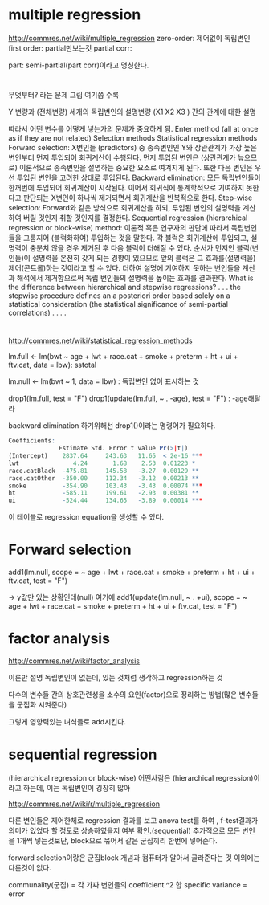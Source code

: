 # multiple regression

http://commres.net/wiki/multiple_regression
zero-order:  제어없이 독립변인
first order: partial만보는것
partial corr: 

part: semi-partial(part corr)이라고 명칭한다.


#
무엇부터? 라는 문제
그림 여기쯤 수록

Y 변량과 (전체변량) 세개의 독립변인의 설명변량 (X1 X2 X3 ) 간의 관계에 대한 설명 

따라서 어떤 변수를 어떻게 넣는가의 문제가 중요하게 됨.
Enter method (all at once as if they are not related)
Selection methods
Statistical regression methods
Forward selection: X변인들 (predictors) 중 종속변인인 Y와 상관관계가 가장 높은 변인부터 먼저 투입되어 회귀계산이 수행된다. 먼저 투입된 변인은 (상관관계가 높으므로) 이론적으로 종속변인을 설명하는 중요한 요소로 여겨지게 된다. 또한 다음 변인은 우선 투입된 변인을 고려한 상태로 투입된다.
Backward elimination: 모든 독립변인들이 한꺼번에 투입되어 회귀계산이 시작된다. 이어서 회귀식에 통계학적으로 기여하지 못한다고 판단되는 X변인이 하나씩 제거되면서 회귀계산을 반복적으로 한다.
Step-wise selection: Forward와 같은 방식으로 회귀계산을 하되, 투입된 변인의 설명력을 계산하여 버릴 것인지 취할 것인지를 결정한다.
Sequential regression (hierarchical regression or block-wise) method: 이론적 혹은 연구자의 판단에 따라서 독립변인들을 그룹지어 (블럭화하여) 투입하는 것을 말한다. 각 블럭은 회귀계산에 투입되고, 설명력이 충분치 않을 경우 제거된 후 다음 블럭이 더해질 수 있다. 순서가 먼저인 블럭(변인들)이 설명력을 온전히 갖게 되는 경향이 있으므로 앞의 블럭은 그 효과를(설명력을) 제어(콘트롤)하는 것이라고 할 수 있다. 더하여 설명에 기여하지 못하는 변인들을 계산과 해석에서 제거함으로써 독립 변인들의 설명력을 높이는 효과를 결과한다.
What is the difference between hierarchical and stepwise regressions?
. . . the stepwise procedure defines an a posteriori order based solely on a statistical consideration (the statistical significance of semi-partial correlations) . . . .



#

http://commres.net/wiki/statistical_regression_methods

lm.full <- lm(bwt ~ age + lwt + race.cat + smoke + preterm + ht + ui + ftv.cat, data = lbw): sstotal


lm.null <- lm(bwt ~ 1, data = lbw)
: 독립변인 없이 표시하는 것

drop1(lm.full, test = "F")
drop1(update(lm.full, ~ . -age), test = "F")
: -age해달라


backward elimination 하기위해선 drop1()이라는 명령어가 필요하다.	

``` R
Coefficients:
              Estimate Std. Error t value Pr(>|t|)    
(Intercept)    2837.64     243.63   11.65  < 2e-16 ***
lwt               4.24       1.68    2.53  0.01223 *  
race.catBlack  -475.81     145.58   -3.27  0.00129 ** 
race.catOther  -350.00     112.34   -3.12  0.00213 ** 
smoke          -354.90     103.43   -3.43  0.00074 ***
ht             -585.11     199.61   -2.93  0.00381 ** 
ui             -524.44     134.65   -3.89  0.00014 ***
```
이 테이블로 regression equation을 생성할 수 있다.


# Forward selection

add1(lm.null, scope = ~ age + lwt + race.cat + smoke + preterm + ht + ui + ftv.cat, test = "F")

-> y값만 있는 상황인데(null) 여기에 
add1(update(lm.null, ~ . +ui), scope = ~ age + lwt + race.cat + smoke + preterm + ht + ui + ftv.cat, test = "F")


# factor analysis

http://commres.net/wiki/factor_analysis

이론만 설명
 독립변인이 없는데, 있는 것처럼 생각하고 regression하는 것

다수의 변수들 간의 상호관련성을 소수의 요인(factor)으로 정리하는 방법(많은 변수들을 군집화 시켜준다)


그렇게 영향력있는 녀석들로 add시킨다.


# sequential regression
(hierarchical regression or block-wise)
어떤사람은 (hierarchical regression)이라고 하는데, 이는 독립변인이 깅장히 많아

http://commres.net/wiki/r/multiple_regression

다른 변인들은 제어한체로 regression 결과를 보고 anova test를 하여 , f-test결과가 의미가 있었다 할 정도로 상승하였을지 여부 확인.(sequential)
추가적으로 모든 변인을 1개씩 넣는것보단, block으로 묶어서 같은 군집끼리 한번에 넣어준다.

forward selection이랑은 군집block 개념과 컴퓨터가 알아서 골라준다는 것 이외에는 다른것이 없다.

communality(군집) = 각 가짜 변인들의 coefficient ^2 합
specific variance = error
